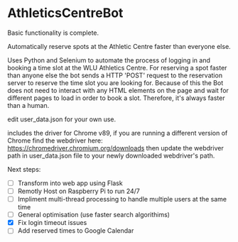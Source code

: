 # AthleticsCentreBot
Basic functionality is complete.

Automatically reserve spots at the Athletic Centre faster than everyone else.

Uses Python and Selenium to automate the process of logging in and booking a time slot at the WLU Athletics Centre.
For reserving a spot faster than anyone else the bot sends a HTTP 'POST' request to the reservation server to reserve the time slot you are looking for.
Because of this the Bot does not need to interact with any HTML elements on the page and wait for different pages to load in order to book a slot.
Therefore, it's always faster than a human.

edit user_data.json for your own use.

includes the driver for Chrome v89, if you are running a different version of Chrome find the webdriver here: https://chromedriver.chromium.org/downloads then update the webdriver path in user_data.json file to your newly downloaded webdriver's path.


Next steps:
 - [ ] Transform into web app using Flask
 - [ ] Remotly Host on Raspberry Pi to run 24/7
 - [ ] Impliment multi-thread processing to handle multiple users at the same time
 - [ ] General optimisation (use faster search algorithims)
 - [x] Fix login timeout issues
 - [ ] Add reserved times to Google Calendar
